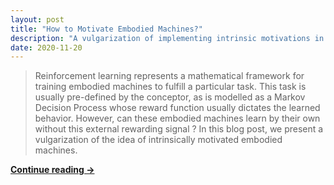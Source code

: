```yaml
---
layout: post
title: "How to Motivate Embodied Machines?"
description: "A vulgarization of implementing intrinsic motivations in embodied artificial agents."
date: 2020-11-20
---
```


> Reinforcement learning represents a mathematical framework for training embodied machines to fulfill a particular task. This task is usually pre-defined by the conceptor, as is modelled as a Markov Decision Process whose reward function usually dictates the learned behavior. However, can these embodied machines learn by their own without this external rewarding signal ? In this blog post, we present a vulgarization of the idea of intrinsically motivated embodied machines.

<a href="https://theconversation.com/comment-motiver-une-ia-148869" target="_blank">__Continue reading →__</a>
